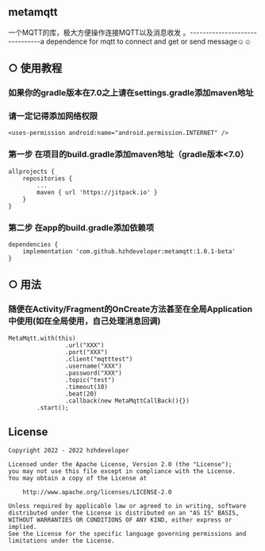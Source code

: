 ## metamqtt
一个MQTT的库，极大方便操作连接MQTT以及消息收发 。-------------------------------a dependence for mqtt to connect and get or send message☺☺

## ○ 使用教程
### 如果你的gradle版本在7.0之上请在settings.gradle添加maven地址
### 请一定记得添加网络权限
```
<uses-permission android:name="android.permission.INTERNET" />
```
### 第一步 在项目的build.gradle添加maven地址（gradle版本<7.0）
```
allprojects {
	repositories {
		...
		maven { url 'https://jitpack.io' }
	}
}
```
### 第二步 在app的build.gradle添加依赖项
```
dependencies {
	implementation 'com.github.hzhdeveloper:metamqtt:1.0.1-beta'
}
```
## ○ 用法
### 随便在Activity/Fragment的OnCreate方法甚至在全局Application中使用(如在全局使用，自己处理消息回调)
```
MetaMqtt.with(this)
                .url("XXX")
                .port("XXX")
                .client("mqtttest")
                .username("XXX")
                .password("XXX")
                .topic("test")
                .timeout(10)
                .beat(20)
                .callback(new MetaMqttCallBack(){})
		.start();
```
## License
```
Copyright 2022 - 2022 hzhdeveloper

Licensed under the Apache License, Version 2.0 (the "License");
you may not use this file except in compliance with the License.
You may obtain a copy of the License at

    http://www.apache.org/licenses/LICENSE-2.0

Unless required by applicable law or agreed to in writing, software
distributed under the License is distributed on an "AS IS" BASIS,
WITHOUT WARRANTIES OR CONDITIONS OF ANY KIND, either express or implied.
See the License for the specific language governing permissions and
limitations under the License.
```
